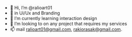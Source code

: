 - 👋 Hi, I’m @ralioart01
- 👀 in Ui/Ux and Branding
- 🌱 I’m currently learning interaction design
- 💞️ I’m looking to on any project that requires my services
- 📫 mail ralioart01@gmail.com, rakiorasak@gmail.com.

<!---
ralioart01/ralioart01 is a ✨ special ✨ repository because its `README.md` (this file) appears on your GitHub profile.
You can click the Preview link to take a look at your changes.
--->
